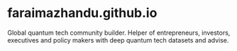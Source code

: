 # faraimazhandu.github.io
Global quantum tech community builder. Helper of entrepreneurs, investors, executives and policy makers with deep quantum tech datasets and advise.
